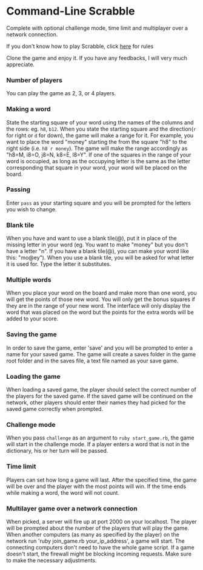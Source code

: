 # Command-Line Scrabble

Complete with optional challenge mode, time limit and multiplayer over a network connection.

If you don't know how to play Scrabble, click [here](https://en.wikipedia.org/wiki/Scrabble) for rules

Clone the game and enjoy it. If you have any feedbacks, I will very much appreciate.

### Number of players

You can play the game as 2, 3, or 4 players.

### Making a word

State the starting square of your word using the names of the columns and the rows: eg. `h8`, `b12`. When you state the starting square and the direction(`r` for right or `d` for down), the game will make a range for it. For example, you want to place the word "money" starting the from the square "h8" to the right side (i.e. `h8 r money`). The game will make the range accordingly as "h8=M, i8=O, j8=N, k8=E, l8=Y". If one of the squares in the range of your word is occupied, as long as the occupying letter is the same as the letter corresponding that square in your word, your word will be placed on the board.

### Passing

Enter `pass` as your starting square and you will be prompted for the letters you wish to change.

### Blank tile

When you have and want to use a blank tile(@), put it in place of the missing letter in your word (eg. You want to make "money" but you don't have a letter "n". If you have a blank tile(@), you can make your word like this: "mo@ey"). When you use a blank tile, you will be asked for what letter it is used for. Type the letter it substitutes.

### Multiple words

When you place your word on the board and make more than one word, you will get the points of those new word. You will only get the bonus squares if they are in the range of your new word. The interface will only display the word that was placed on the word but the points for the extra words will be added to your score.

### Saving the game

In order to save the game, enter 'save' and you will be prompted to enter a name for your saved game. The game will create a saves folder in the game root folder and in the saves file, a text file named as your save game.

### Loading the game
When loading a saved game, the player should select the correct number of the players for the saved game. If the saved game will be continued on the network, other players should enter their names they had picked for the saved game correctly when prompted.

### Challenge mode

When you pass `challenge` as an argument to `ruby start_game.rb`, the game will start in the challenge mode. If a player enters a word that is not in the dictionary, his or her turn will be passed.

### Time limit

Players can set how long a game will last. After the specified time, the game will be over and the player with the most points will win. If the time ends while making a word, the word will not count.

### Multilayer game over a network connection

When picked, a server will fire up at port 2000 on your localhost. The player will be prompted about the number of the players that will play the game. When another computers (as many as specified by the player) on the network run 'ruby join_game.rb your_ip_address', a game will start. The connecting computers don't need to have the whole game script. If a game doesn't start, the firewall might be blocking incoming requests. Make sure to make the necessary adjustments.